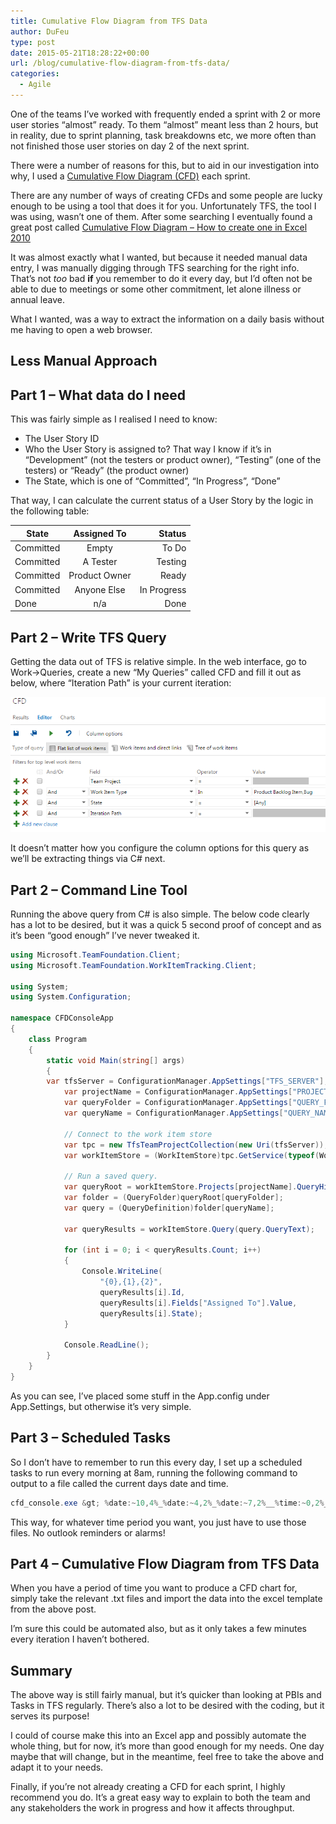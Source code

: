 ```yaml
---
title: Cumulative Flow Diagram from TFS Data
author: DuFeu
type: post
date: 2015-05-21T18:28:22+00:00
url: /blog/cumulative-flow-diagram-from-tfs-data/
categories:
  - Agile
---
```


One of the teams I&#8217;ve worked with frequently ended a sprint with 2 or more user stories &#8220;almost&#8221; ready. To them &#8220;almost&#8221; meant less than 2 hours, but in reality, due to sprint planning, task breakdowns etc, we more often than not finished those user stories on day 2 of the next sprint.

There were a number of reasons for this, but to aid in our investigation into why, I used a [Cumulative Flow Diagram (CFD)][1] each sprint.

There are any number of ways of creating CFDs and some people are lucky enough to be using a tool that does it for you. Unfortunately TFS, the tool I was using, wasn&#8217;t one of them. After some searching I eventually found a great post called [Cumulative Flow Diagram – How to create one in Excel 2010][2]

It was almost exactly what I wanted, but because it needed manual data entry, I was manually digging through TFS searching for the right info. That&#8217;s not _too_ bad **if** you remember to do it every day, but I&#8217;d often not be able to due to meetings or some other commitment, let alone illness or annual leave.

What I wanted, was a way to extract the information on a daily basis without me having to open a web browser.

## Less Manual Approach

## Part 1 &#8211; What data do I need

This was fairly simple as I realised I need to know:

- The User Story ID
- Who the User Story is assigned to? That way I know if it&#8217;s in &#8220;Development&#8221; (not the testers or product owner), &#8220;Testing&#8221; (one of the testers) or &#8220;Ready&#8221; (the product owner)
- The State, which is one of &#8220;Committed&#8221;, &#8220;In Progress&#8221;, &#8220;Done&#8221;

That way, I can calculate the current status of a User Story by the logic in the following table:

| State     |  Assigned To  |      Status |
| --------- | :-----------: | ----------: |
| Committed |     Empty     |       To Do |
| Committed |   A Tester    |     Testing |
| Committed | Product Owner |       Ready |
| Committed |  Anyone Else  | In Progress |
| Done      |      n/a      |        Done |

## Part 2 &#8211; Write TFS Query

Getting the data out of TFS is relative simple. In the web interface, go to Work->Queries, create a new &#8220;My Queries&#8221; called CFD and fill it out as below, where &#8220;Iteration Path&#8221; is your current iteration:

![CFD TFS Query Configuration](../../../images/2015/05/CFD-Query.png "CFD TFS Query Configuration")

It doesn&#8217;t matter how you configure the column options for this query as we&#8217;ll be extracting things via C# next.

## Part 2 &#8211; Command Line Tool

Running the above query from C# is also simple. The below code clearly has a lot to be desired, but it was a quick 5 second proof of concept and as it&#8217;s been &#8220;good enough&#8221; I&#8217;ve never tweaked it.

```csharp
using Microsoft.TeamFoundation.Client;
using Microsoft.TeamFoundation.WorkItemTracking.Client;

using System;
using System.Configuration;

namespace CFDConsoleApp
{
    class Program
    {
        static void Main(string[] args)
        {
	    var tfsServer = ConfigurationManager.AppSettings["TFS_SERVER"];
            var projectName = ConfigurationManager.AppSettings["PROJECT_NAME"];
            var queryFolder = ConfigurationManager.AppSettings["QUERY_FOLDER"];
            var queryName = ConfigurationManager.AppSettings["QUERY_NAME"];

            // Connect to the work item store
            var tpc = new TfsTeamProjectCollection(new Uri(tfsServer));
            var workItemStore = (WorkItemStore)tpc.GetService(typeof(WorkItemStore));

            // Run a saved query.
            var queryRoot = workItemStore.Projects[projectName].QueryHierarchy;
            var folder = (QueryFolder)queryRoot[queryFolder];
            var query = (QueryDefinition)folder[queryName];

            var queryResults = workItemStore.Query(query.QueryText);

            for (int i = 0; i < queryResults.Count; i++)
            {
                Console.WriteLine(
                    "{0},{1},{2}",
                    queryResults[i].Id,
                    queryResults[i].Fields["Assigned To"].Value,
                    queryResults[i].State);
            }

            Console.ReadLine();
        }
    }
}
```

As you can see, I&#8217;ve placed some stuff in the App.config under App.Settings, but otherwise it&#8217;s very simple.

## Part 3 &#8211; Scheduled Tasks

So I don&#8217;t have to remember to run this every day, I set up a scheduled tasks to run every morning at 8am, running the following command to output to a file called the current days date and time.

```csharp
cfd_console.exe &gt; %date:~10,4%_%date:~4,2%_%date:~7,2%__%time:~0,2%_%time:~3,2%_%time:~6,2%.txt

```

This way, for whatever time period you want, you just have to use those files. No outlook reminders or alarms!

## Part 4 &#8211; Cumulative Flow Diagram from TFS Data

When you have a period of time you want to produce a CFD chart for, simply take the relevant .txt files and import the data into the excel template from the above post.

I&#8217;m sure this could be automated also, but as it only takes a few minutes every iteration I haven&#8217;t bothered.

## Summary

The above way is still fairly manual, but it&#8217;s quicker than looking at PBIs and Tasks in TFS regularly. There&#8217;s also a lot to be desired with the coding, but it serves its purpose!

I could of course make this into an Excel app and possibly automate the whole thing, but for now, it&#8217;s more than good enough for my needs. One day maybe that will change, but in the meantime, feel free to take the above and adapt it to your needs.

Finally, if you&#8217;re not already creating a CFD for each sprint, I highly recommend you do. It&#8217;s a great easy way to explain to both the team and any stakeholders the work in progress and how it affects throughput.

[1]: http://brodzinski.com/2013/07/cumulative-flow-diagram.html
[2]: https://hakanforss.wordpress.com/2011/06/17/cumulative-flow-diagram-how-to-create-one-in-excel-2010/
